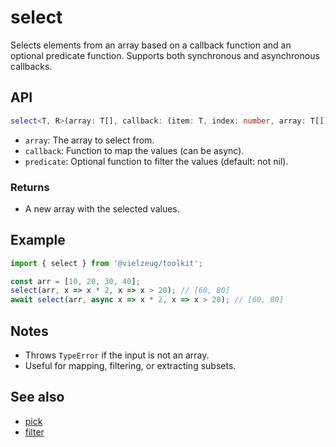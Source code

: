 # select

Selects elements from an array based on a callback function and an optional predicate function. Supports both synchronous and asynchronous callbacks.

## API

```ts
select<T, R>(array: T[], callback: (item: T, index: number, array: T[]) => R | Promise<R>, predicate?: (item: T, index: number, array: T[]) => boolean): R[]
```

- `array`: The array to select from.
- `callback`: Function to map the values (can be async).
- `predicate`: Optional function to filter the values (default: not nil).

### Returns

- A new array with the selected values.

## Example

```ts
import { select } from '@vielzeug/toolkit';

const arr = [10, 20, 30, 40];
select(arr, x => x * 2, x => x > 20); // [60, 80]
await select(arr, async x => x * 2, x => x > 20); // [60, 80]
```

## Notes

- Throws `TypeError` if the input is not an array.
- Useful for mapping, filtering, or extracting subsets.

## See also

- [pick](./pick.md)
- [filter](./filter.md)
